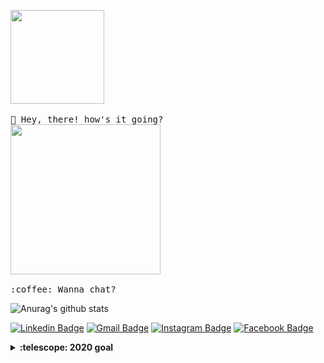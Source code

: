 <p>
  <img src="https://i.imgur.com/aAEW3hA.gif" width="150px" style="filter:FlipH">
  <br><br>
  <samp>
    👋 Hey, there! how's it going? 
    <br>
      <img src="https://media1.giphy.com/media/l41JU9pUyosHzWyuQ/giphy.gif?cid=ecf05e4749fa6661adf101be20bb63075d6ccca1733215d8&rid=giphy.gif" width="240px" align="center">
    <br><br>:coffee: Wanna chat?
  </samp>
</p>

   ![Anurag's github stats](https://github-readme-stats.vercel.app/api?username=Madeuss&show_icons=true&theme=dracula)

[![Linkedin Badge](https://img.shields.io/badge/linkedin-%230077B5.svg?&style=flat-square&logo=linkedin&logoColor=white)](https://www.linkedin.com/in/mateusdevsouza/) [![Gmail Badge](https://img.shields.io/badge/-mateus1two3@gmail.com-c14438?style=flat-square&logo=Gmail&logoColor=white&link=mailto:mateus1two3@gmail.com)](mailto:mateus1two3@gmail.com) [![Instagram Badge](https://img.shields.io/badge/instagram-%23E4405F.svg?&style=flat-square&logo=instagram&logoColor=white)](https://www.instagram.com/madeus.s/) [![Facebook Badge](https://img.shields.io/badge/facebook-%231877F2.svg?&style=flat-square&logo=facebook&logoColor=white)](https://www.facebook.com/mateus1two3)

<details>
  <summary><b>:telescope: 2020 goal</b></summary>
  Survive...
  
  ⚽ Play soccer again (I miss you) 😥
</details>
